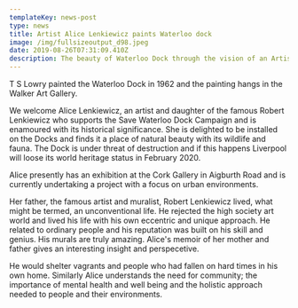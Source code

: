 ```yaml
---
templateKey: news-post
type: news
title: Artist Alice Lenkiewicz paints Waterloo dock
image: /img/fullsizeoutput_d98.jpeg
date: 2019-08-26T07:31:09.410Z
description: The beauty of Waterloo Dock through the vision of an Artist.
---
```

T S Lowry painted the Waterloo Dock in 1962 and the painting hangs in the Walker Art Gallery.

We welcome Alice Lenkiewicz,  an artist and daughter of the famous Robert Lenkiewicz who supports the Save Waterloo Dock Campaign and is enamoured with its historical significance. She is delighted to be installed on the Docks and finds it a place of natural beauty with its wildlife and fauna.  The Dock is under threat of destruction and if this happens Liverpool will loose its world heritage status in February 2020.

Alice presently  has an exhibition at the Cork Gallery in Aigburth Road and is currently  undertaking a project with a focus on urban environments.

Her father, the famous artist and muralist, Robert Lenkiewicz lived, what might be termed, an unconventional life. He rejected the high society art world and lived his life with his own eccentric and  unique approach. He related to ordinary people and his reputation was built on his skill and genius. His murals are truly amazing. Alice's memoir of her mother and father gives an interesting insight and perspecetive.

He would shelter vagrants and people who had fallen on hard times in his own home. Similarly Alice understands the need for community; the importance of mental health and well being and the holistic approach needed to people and their environments.
